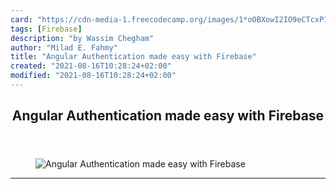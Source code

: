 ```yaml
---
card: "https://cdn-media-1.freecodecamp.org/images/1*oOBXowI2IO9eCTcxP1BT-Q.jpeg"
tags: [Firebase]
description: "by Wassim Chegham"
author: "Milad E. Fahmy"
title: "Angular Authentication made easy with Firebase"
created: "2021-08-16T10:28:24+02:00"
modified: "2021-08-16T10:28:24+02:00"
---
```

<div class="site-wrapper">
<main id="site-main" class="site-main outer">
<div class="inner">
<article class="post-full post tag-firebase tag-angular2 tag-web-development tag-security tag-javascript ">
<header class="post-full-header">
<h1 class="post-full-title">Angular Authentication made easy with Firebase</h1>
</header>
<figure class="post-full-image">
<picture>
<source media="(max-width: 700px)" sizes="1px" srcset="data:image/gif;base64,R0lGODlhAQABAIAAAAAAAP///yH5BAEAAAAALAAAAAABAAEAAAIBRAA7 1w">
<source media="(min-width: 701px)" sizes="(max-width: 800px) 400px,
(max-width: 1170px) 700px,
1400px" srcset="https://cdn-media-1.freecodecamp.org/images/1*oOBXowI2IO9eCTcxP1BT-Q.jpeg 300w,
https://cdn-media-1.freecodecamp.org/images/1*oOBXowI2IO9eCTcxP1BT-Q.jpeg 600w,
https://cdn-media-1.freecodecamp.org/images/1*oOBXowI2IO9eCTcxP1BT-Q.jpeg 1000w,
https://cdn-media-1.freecodecamp.org/images/1*oOBXowI2IO9eCTcxP1BT-Q.jpeg 2000w">
<img onerror="this.style.display='none'" src="https://cdn-media-1.freecodecamp.org/images/1*oOBXowI2IO9eCTcxP1BT-Q.jpeg" alt="Angular Authentication made easy with Firebase">
</picture>
</figure>
<section class="post-full-content">
<div class="post-content medium-migrated-article">
</div>
<hr>
</section>
</article>
</div>
</main>
</div>
<!-- Google Tag Manager (noscript) -->
<!-- End Google Tag Manager (noscript) -->
